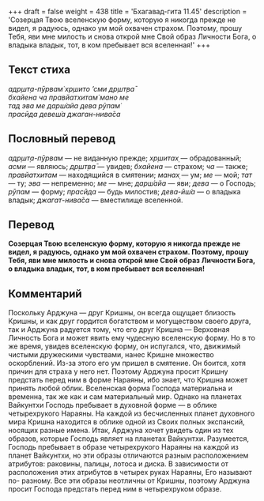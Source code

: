 +++
draft = false
weight = 438
title = 'Бхагавад-гита 11.45'
description = 'Созерцая Твою вселенскую форму, которую я никогда прежде не видел, я радуюсь, однако ум мой охвачен страхом. Поэтому, прошу Тебя, яви мне милость и снова открой мне Свой образ Личности Бога, о владыка владык, тот, в ком пребывает вся вселенная!'
+++

## Текст стиха

_адр̣шт̣а-пӯрвам̇ хр̣шито ’сми др̣шт̣ва̄  
бхайена ча правйатхитам̇ мано ме  
тад эва ме дарш́айа дева рӯпам̇  
прасӣда девеш́а джаган-нива̄са_

## Пословный перевод

_адр̣шт̣а_\-_пӯрвам_ — не виданную прежде; _хр̣шитах̣_ — обрадованный; _асми_ — являюсь; _др̣шт̣ва̄_ — увидев; _бхайена_ — страхом; _ча_ — также; _правйатхитам_ — находящийся в смятении; _манах̣_ — ум; _ме_ — мой; _тат_ — ту; _эва_ — непременно; _ме_ — мне; _дарш́айа_ — яви; _дева_ — о Господь; _рӯпам_ — форму; _прасӣда_ — будь милостив; _дева_\-_ӣш́а_ — о владыка владык; _джагат_\-_нива̄са_ — вместилище вселенной.

## Перевод

**Созерцая Твою вселенскую форму, которую я никогда прежде не видел, я радуюсь, однако ум мой охвачен страхом. Поэтому, прошу Тебя, яви мне милость и снова открой мне Свой образ Личности Бога, о владыка владык, тот, в ком пребывает вся вселенная!**

## Комментарий

Поскольку Арджуна — друг Кришны, он всегда ощущает близость Кришны, и как друг гордится богатством и могуществом своего друга, так и Арджуна радуется тому, что его друг Кришна — Верховная Личность Бога и может явить ему чудесную вселенскую форму. Но в то же время, увидев вселенскую форму, он испугался, что, движимый чистыми дружескими чувствами, нанес Кришне множество оскорблений. Из-за этого его ум пришел в смятение. Он боится, хотя причин для страха у него нет. Поэтому Арджуна просит Кришну предстать перед ним в форме Нараяны, ибо знает, что Кришна может принять любой облик. Вселенская форма Господа материальна и временна, так же как и сам материальный мир. Однако на планетах Вайкунтхи Господь пребывает в духовной форме — в облике четырехрукого Нараяны. На каждой из бесчисленных планет духовного мира Кришна находится в облике одной из Своих полных экспансий, носящих разные имена. Итак, Арджуна хочет увидеть один из тех образов, которые Господь являет на планетах Вайкунтхи. Разумеется, Господь пребывает в образе четырехрукого Нараяны на каждой из планет Вайкунтхи, но эти образы отличаются разным расположением атрибутов: раковины, палицы, лотоса и диска. В зависимости от расположения этих атрибутов в четырех руках Нараяны, Его называют по- разному. Все эти образы неотличны от Кришны, поэтому Арджуна просит Господа предстать перед ним в четырехруком образе.
